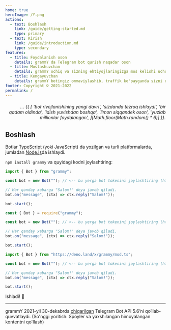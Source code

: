 ```yaml
---
home: true
heroImage: /Y.png
actions:
  - text: Boshlash
    link: /guide/getting-started.md
    type: primary
  - text: Kirish
    link: /guide/introduction.md
    type: secondary
features:
  - title: Foydalanish oson
    details: grammY da Telegram bot qurish naqadar oson
  - title: Moslashuvchan
    details: grammY ochiq va sizning ehtiyojlaringizga mos kelishi uchun pluginlar orqali kengaytirilishi mumkin.
  - title: Kengayuvchan
    details: grammY botingiz ommaviylashib, traffik ko'payganda sizni qoniqtira oladi.
footer: Copyright © 2021-2022
permalink: /
---
```


<h6 align="right">… {{ [
  'bot rivojlanishining yangi davri',
  'sizdanda tezroq ishlaydi',
  'bir qadam oldinda',
  'idish yuvishdan boshqa',
  'limon siqqandek oson',
  'yuzlab millionlar foydalangan',
][Math.floor(Math.random() * 6)] }}.</h6>

## Boshlash

Botlar [TypeScript](https://www.typescriptlang.org) (yoki JavaScript) da yozilgan va turli platformalarda, jumladan [Node.js](https://nodejs.org)da ishlaydi.

`npm install grammy` va quyidagi kodni joylashtiring:

<CodeGroup>
  <CodeGroupItem title="TypeScript" active>

```ts
import { Bot } from "grammy";

const bot = new Bot(""); // <-- bu yerga bot tokenini joylashtiring (https://t.me/BotFather)

// Har qanday xabarga "Salom!" deya javob qiladi.
bot.on("message", (ctx) => ctx.reply("Salom!"));

bot.start();
```

</CodeGroupItem>
 <CodeGroupItem title="JavaScript">

```ts
const { Bot } = require("grammy");

const bot = new Bot(""); // <-- bu yerga bot tokenini joylashtiring (https://t.me/BotFather)

// Har qanday xabarga "Salom!" deya javob qiladi.
bot.on("message", (ctx) => ctx.reply("Salom!"));

bot.start();
```

</CodeGroupItem>
 <CodeGroupItem title="Deno">

```ts
import { Bot } from "https://deno.land/x/grammy/mod.ts";

const bot = new Bot(""); // <-- bu yerga bot tokenini joylashtiring (https://t.me/BotFather)

// Har qanday xabarga "Salom!" deya javob qiladi.
bot.on("message", (ctx) => ctx.reply("Salom!"));

bot.start();
```

</CodeGroupItem>
</CodeGroup>

Ishladi! :tada:

---

grammY 2021-yil 30-dekabrda [chiqarilgan](https://core.telegram.org/bots/api#december-30-2021) Telegram Bot API 5.6’ni qo‘llab-quvvatlaydi.
(So'nggi yoritish: Spoyler va yaxshilangan himoyalangan kontentni qo'llash)
